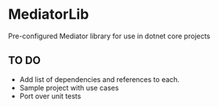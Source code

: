 # MediatorLib
Pre-configured Mediator library for use in dotnet core projects

## TO DO
* Add list of dependencies and references to each.
* Sample project with use cases
* Port over unit tests
